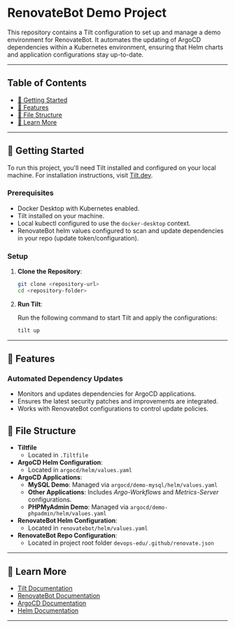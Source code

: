 # RenovateBot Demo Project

This repository contains a Tilt configuration to set up and manage a demo environment for RenovateBot. It automates the updating of ArgoCD dependencies within a Kubernetes environment, ensuring that Helm charts and application configurations stay up-to-date.

---

## Table of Contents
- [🚀 Getting Started](#-getting-started)
- [📜 Features](#-features)
- [📂 File Structure](#-file-structure)
- [📘 Learn More](#-learn-more)

---

## 🚀 Getting Started

To run this project, you'll need Tilt installed and configured on your local machine. For installation instructions, visit [Tilt.dev](https://tilt.dev).

### Prerequisites
- Docker Desktop with Kubernetes enabled.
- Tilt installed on your machine.
- Local kubectl configured to use the `docker-desktop` context.
- RenovateBot helm values configured to scan and update dependencies in your repo (update token/configuration).

### Setup

1. **Clone the Repository**:
   ```bash
   git clone <repository-url>
   cd <repository-folder>
   ```

2. **Run Tilt**:
   
   Run the following command to start Tilt and apply the configurations:
   
   ```bash
   tilt up
   ```

---

## 📜 Features

### Automated Dependency Updates
- Monitors and updates dependencies for ArgoCD applications.
- Ensures the latest security patches and improvements are integrated.
- Works with RenovateBot configurations to control update policies.


## 📂 File Structure
- **Tiltfile**
  - Located in `.Tiltfile`
- **ArgoCD Helm Configuration**:
  - Located in `argocd/helm/values.yaml`
- **ArgoCD Applications**:
  - **MySQL Demo**: Managed via `argocd/demo-mysql/helm/values.yaml`
  - **Other Applications**: Includes *Argo-Workflows* and *Metrics-Server* configurations.
  - **PHPMyAdmin Demo**: Managed via `argocd/demo-phpadmin/helm/values.yaml`
- **RenovateBot Helm Configuration**:
  - Located in `renovatebot/helm/values.yaml`
- **RenovateBot Repo Configuration**:
  - Located in project root folder `devops-edu/.github/renovate.json`

---

## 📘 Learn More

- [Tilt Documentation](https://docs.tilt.dev/)
- [RenovateBot Documentation](https://docs.renovatebot.com/)
- [ArgoCD Documentation](https://argo-cd.readthedocs.io/)
- [Helm Documentation](https://helm.sh/docs/)

---
